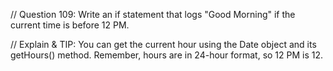 // Question 109: Write an if statement that logs "Good Morning" if the current time is before 12 PM.

// Explain & TIP: You can get the current hour using the Date object and its getHours() method. Remember, hours are in 24-hour format, so 12 PM is 12.
